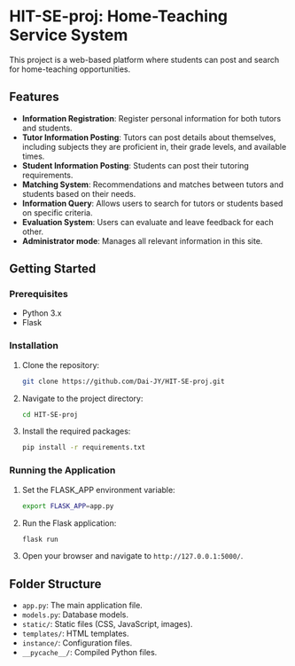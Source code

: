 # HIT-SE-proj: Home-Teaching Service System

This project is a web-based platform where students can post and search for home-teaching opportunities.

## Features

- **Information Registration**: Register personal information for both tutors and students.
- **Tutor Information Posting**: Tutors can post details about themselves, including subjects they are proficient in, their grade levels, and available times.
- **Student Information Posting**: Students can post their tutoring requirements.
- **Matching System**: Recommendations and matches between tutors and students based on their needs.
- **Information Query**: Allows users to search for tutors or students based on specific criteria.
- **Evaluation System**: Users can evaluate and leave feedback for each other.
- **Administrator mode**: Manages all relevant information in this site.

## Getting Started

### Prerequisites

- Python 3.x
- Flask

### Installation

1. Clone the repository:
    ```sh
    git clone https://github.com/Dai-JY/HIT-SE-proj.git
    ```
2. Navigate to the project directory:
    ```sh
    cd HIT-SE-proj
    ```
3. Install the required packages:
    ```sh
    pip install -r requirements.txt
    ```

### Running the Application

1. Set the FLASK_APP environment variable:
    ```sh
    export FLASK_APP=app.py
    ```
2. Run the Flask application:
    ```sh
    flask run
    ```
3. Open your browser and navigate to `http://127.0.0.1:5000/`.

## Folder Structure

- `app.py`: The main application file.
- `models.py`: Database models.
- `static/`: Static files (CSS, JavaScript, images).
- `templates/`: HTML templates.
- `instance/`: Configuration files.
- `__pycache__/`: Compiled Python files.
